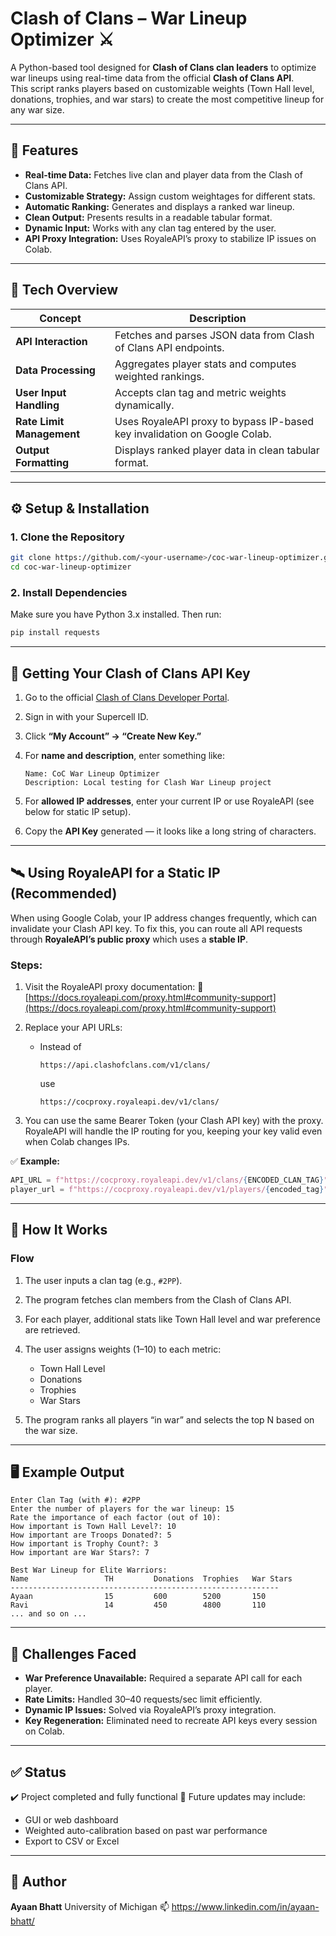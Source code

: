 # Clash of Clans – War Lineup Optimizer ⚔️

A Python-based tool designed for **Clash of Clans clan leaders** to optimize war lineups using real-time data from the official **Clash of Clans API**.  
This script ranks players based on customizable weights (Town Hall level, donations, trophies, and war stars) to create the most competitive lineup for any war size.

---

## 🚀 Features

- **Real-time Data:** Fetches live clan and player data from the Clash of Clans API.
- **Customizable Strategy:** Assign custom weightages for different stats.
- **Automatic Ranking:** Generates and displays a ranked war lineup.
- **Clean Output:** Presents results in a readable tabular format.
- **Dynamic Input:** Works with any clan tag entered by the user.
- **API Proxy Integration:** Uses RoyaleAPI’s proxy to stabilize IP issues on Colab.

---

## 🧩 Tech Overview

| Concept | Description |
|----------|-------------|
| **API Interaction** | Fetches and parses JSON data from Clash of Clans API endpoints. |
| **Data Processing** | Aggregates player stats and computes weighted rankings. |
| **User Input Handling** | Accepts clan tag and metric weights dynamically. |
| **Rate Limit Management** | Uses RoyaleAPI proxy to bypass IP-based key invalidation on Google Colab. |
| **Output Formatting** | Displays ranked player data in clean tabular format. |

---

## ⚙️ Setup & Installation

### 1. Clone the Repository
```bash
git clone https://github.com/<your-username>/coc-war-lineup-optimizer.git
cd coc-war-lineup-optimizer
````

### 2. Install Dependencies

Make sure you have Python 3.x installed. Then run:

```bash
pip install requests
```

---

## 🔑 Getting Your Clash of Clans API Key

1. Go to the official [Clash of Clans Developer Portal](https://developer.clashofclans.com/#/).
2. Sign in with your Supercell ID.
3. Click **“My Account” → “Create New Key.”**
4. For **name and description**, enter something like:

   ```
   Name: CoC War Lineup Optimizer
   Description: Local testing for Clash War Lineup project
   ```
5. For **allowed IP addresses**, enter your current IP or use RoyaleAPI (see below for static IP setup).
6. Copy the **API Key** generated — it looks like a long string of characters.

---

## 🛰 Using RoyaleAPI for a Static IP (Recommended)

When using Google Colab, your IP address changes frequently, which can invalidate your Clash API key.
To fix this, you can route all API requests through **RoyaleAPI’s public proxy** which uses a **stable IP**.

### Steps:

1. Visit the RoyaleAPI proxy documentation:
   🔗 [https://docs.royaleapi.com/proxy.html#community-support](https://docs.royaleapi.com/proxy.html#community-support)
2. Replace your API URLs:

   * Instead of

     ```
     https://api.clashofclans.com/v1/clans/
     ```

     use

     ```
     https://cocproxy.royaleapi.dev/v1/clans/
     ```
3. You can use the same Bearer Token (your Clash API key) with the proxy.
   RoyaleAPI will handle the IP routing for you, keeping your key valid even when Colab changes IPs.

✅ **Example:**

```python
API_URL = f"https://cocproxy.royaleapi.dev/v1/clans/{ENCODED_CLAN_TAG}"
player_url = f"https://cocproxy.royaleapi.dev/v1/players/{encoded_tag}"
```

---

## 🧠 How It Works

### Flow

1. The user inputs a clan tag (e.g., `#2PP`).
2. The program fetches clan members from the Clash of Clans API.
3. For each player, additional stats like Town Hall level and war preference are retrieved.
4. The user assigns weights (1–10) to each metric:

   * Town Hall Level
   * Donations
   * Trophies
   * War Stars
5. The program ranks all players “in war” and selects the top N based on the war size.

---

## 🖥 Example Output

```
Enter Clan Tag (with #): #2PP
Enter the number of players for the war lineup: 15
Rate the importance of each factor (out of 10):
How important is Town Hall Level?: 10
How important are Troops Donated?: 5
How important is Trophy Count?: 3
How important are War Stars?: 7

Best War Lineup for Elite Warriors:
Name                 TH         Donations  Trophies   War Stars
------------------------------------------------------------
Ayaan                15         600        5200       150
Ravi                 14         450        4800       110
... and so on ...
```

---

## 🧩 Challenges Faced

* **War Preference Unavailable:** Required a separate API call for each player.
* **Rate Limits:** Handled 30–40 requests/sec limit efficiently.
* **Dynamic IP Issues:** Solved via RoyaleAPI’s proxy integration.
* **Key Regeneration:** Eliminated need to recreate API keys every session on Colab.

---

## ✅ Status

✔️ Project completed and fully functional
🚧 Future updates may include:

* GUI or web dashboard
* Weighted auto-calibration based on past war performance
* Export to CSV or Excel

---

## 👤 Author

**Ayaan Bhatt**
University of Michigan
📫 https://www.linkedin.com/in/ayaan-bhatt/

```
